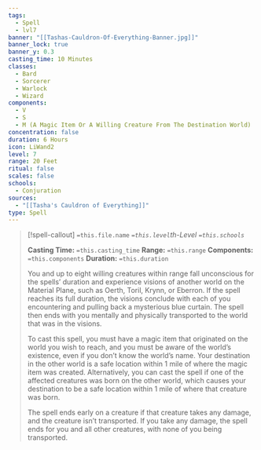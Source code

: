 ```yaml
---
tags:
  - Spell
  - lvl7
banner: "[[Tashas-Cauldron-Of-Everything-Banner.jpg]]"
banner_lock: true
banner_y: 0.3
casting_time: 10 Minutes
classes:
  - Bard
  - Sorcerer
  - Warlock
  - Wizard
components:
  - V
  - S
  - M (A Magic Item Or A Willing Creature From The Destination World)
concentration: false
duration: 6 Hours
icon: LiWand2
level: 7
range: 20 Feet
ritual: false
scales: false
schools:
  - Conjuration
sources:
  - "[[Tasha's Cauldron of Everything]]"
type: Spell
---
```

>[!spell-callout] `=this.file.name`
>*`=this.level`th-Level `=this.schools`*
>
>**Casting Time:** `=this.casting_time`
>**Range:** `=this.range`
>**Components:** `=this.components`
>**Duration:** `=this.duration`
>
>You and up to eight willing creatures within range fall unconscious for the spells’ duration and experience visions of another world on the Material Plane, such as Oerth, Toril, Krynn, or Eberron. If the spell reaches its full duration, the visions conclude with each of you encountering and pulling back a mysterious blue curtain. The spell then ends with you mentally and physically transported to the world that was in the visions.
>
>To cast this spell, you must have a magic item that originated on the world you wish to reach, and you must be aware of the world’s existence, even if you don’t know the world’s name. Your destination in the other world is a safe location within 1 mile of where the magic item was created. Alternatively, you can cast the spell if one of the affected creatures was born on the other world, which causes your destination to be a safe location within 1 mile of where that creature was born.
>
>The spell ends early on a creature if that creature takes any damage, and the creature isn’t transported. If you take any damage, the spell ends for you and all other creatures, with none of you being transported.
>
>
